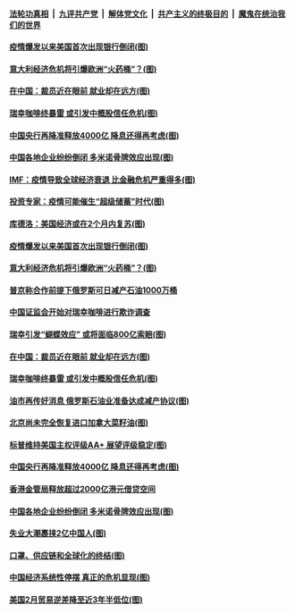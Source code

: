 ####  [法轮功真相](../../../../basic/blob/master/README.md?t=04050130) &nbsp;|&nbsp; [九评共产党](../../../../9ping.md/blob/master/README.md?t=04050130) &nbsp;|&nbsp; [解体党文化](../../../../jtdwh.md/blob/master/README.md?t=04050130)  &nbsp;|&nbsp; [共产主义的终极目的](../../../../gczydzjmd.md/blob/master/README.md?t=04050130) &nbsp;|&nbsp; [魔鬼在统治我们的世界](../../../../mgztzwmdsj.md/blob/master/README.md?t=04050130) 

#### [疫情爆发以来美国首次出现银行倒闭(图)](../pages/p5/928630.md?t=04050130) 

#### [意大利经济危机将引爆欧洲“火药桶”？(图)](../pages/p5/928616.md?t=04050130) 

#### [在中国：裁员近在眼前 就业却在远方(图)](../pages/p5/928523.md?t=04050130) 

#### [瑞幸咖啡终暴雷 或引发中概股信任危机(图)](../pages/p5/928549.md?t=04050130) 

#### [中国央行再降准释放4000亿 降息还得再考虑(图)](../pages/p5/928533.md?t=04050130) 

#### [中国各地企业纷纷倒闭 多米诺骨牌效应出现(图)](../pages/p5/928520.md?t=04050130) 

#### [IMF：疫情导致全球经济衰退 比金融危机严重得多(图)](../pages/p5/928638.md?t=04050130) 

#### [投资专家：疫情可能催生“超级储蓄”时代(图)](../pages/p5/928634.md?t=04050130) 

#### [库德洛：美国经济或在2个月内复苏(图)](../pages/p5/928632.md?t=04050130) 

#### [疫情爆发以来美国首次出现银行倒闭(图)](../pages/p5/928630.md?t=04050130) 

#### [意大利经济危机将引爆欧洲“火药桶”？(图)](../pages/p5/928616.md?t=04050130) 

#### [普京称合作前提下俄罗斯可日减产石油1000万桶](../pages/p5/928613.md?t=04050130) 

#### [中国证监会开始对瑞幸咖啡进行欺诈调查](../pages/p5/928611.md?t=04050130) 

#### [瑞幸引发“蝴蝶效应” 或将面临800亿索赔(图)](../pages/p5/928610.md?t=04050130) 

#### [在中国：裁员近在眼前 就业却在远方(图)](../pages/p5/928523.md?t=04050130) 

#### [瑞幸咖啡终暴雷 或引发中概股信任危机(图)](../pages/p5/928549.md?t=04050130) 

#### [油市再传好消息 俄罗斯石油业准备达成减产协议(图)](../pages/p5/928555.md?t=04050130) 

#### [北京尚未完全恢复进口加拿大菜籽油(图)](../pages/p5/928551.md?t=04050130) 

#### [标普维持美国主权评级AA+ 展望评级稳定(图)](../pages/p5/928547.md?t=04050130) 

#### [中国央行再降准释放4000亿 降息还得再考虑(图)](../pages/p5/928533.md?t=04050130) 

#### [香港金管局释放超过2000亿港元借贷空间](../pages/p5/928525.md?t=04050130) 

#### [中国各地企业纷纷倒闭 多米诺骨牌效应出现(图)](../pages/p5/928520.md?t=04050130) 

#### [失业大潮裹挟2亿中国人(图)](../pages/p5/928516.md?t=04050130) 

#### [口罩、供应链和全球化的终结(图)](../pages/p5/928442.md?t=04050130) 

#### [中国经济系统性停摆 真正的危机显现(图)](../pages/p5/928404.md?t=04050130) 

#### [美国2月贸易逆差降至近3年半低位(图)](../pages/p5/928432.md?t=04050130) 

